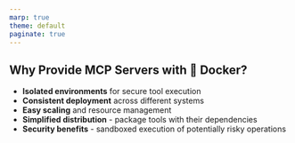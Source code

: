 ```yaml
---
marp: true
theme: default
paginate: true
---
```


## Why Provide MCP Servers with 🐳 Docker?

- **Isolated environments** for secure tool execution
- **Consistent deployment** across different systems
- **Easy scaling** and resource management
- **Simplified distribution** - package tools with their dependencies
- **Security benefits** - sandboxed execution of potentially risky operations